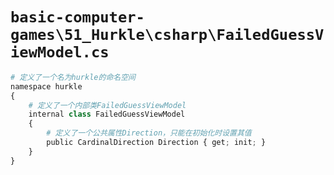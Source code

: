 # `basic-computer-games\51_Hurkle\csharp\FailedGuessViewModel.cs`

```py
# 定义了一个名为hurkle的命名空间
namespace hurkle
{
    # 定义了一个内部类FailedGuessViewModel
    internal class FailedGuessViewModel
    {
        # 定义了一个公共属性Direction，只能在初始化时设置其值
        public CardinalDirection Direction { get; init; }
    }
}
```